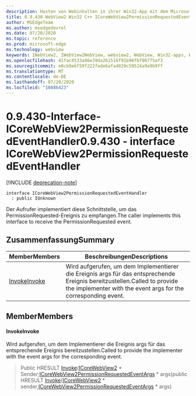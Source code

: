 ```yaml
---
description: Hosten von Webinhalten in ihrer Win32-App mit dem Microsoft Edge WebView2-Steuerelement
title: 0.9.430-WebView2 Win32 C++ ICoreWebView2PermissionRequestedEventHandler
author: MSEdgeTeam
ms.author: msedgedevrel
ms.date: 07/20/2020
ms.topic: reference
ms.prod: microsoft-edge
ms.technology: webview
keywords: IWebView2, IWebView2WebView, webview2, WebView, Win32-apps, Win32, Edge, ICoreWebView2, ICoreWebView2Host, Browser-Steuerelement, Edge-HTML
ms.openlocfilehash: 41fac4533a96e39da261516f91b96fbf00775af3
ms.sourcegitcommit: e0cb9e6f59f222fade6afa4829c59524a9a9b9ff
ms.translationtype: MT
ms.contentlocale: de-DE
ms.lasthandoff: 07/20/2020
ms.locfileid: "10886423"
---
```

# <span data-ttu-id="392b5-104">0.9.430-Interface-ICoreWebView2PermissionRequestedEventHandler</span><span class="sxs-lookup"><span data-stu-id="392b5-104">0.9.430 - interface ICoreWebView2PermissionRequestedEventHandler</span></span> 

[!INCLUDE [deprecation-note](../../includes/deprecation-note.md)]

```
interface ICoreWebView2PermissionRequestedEventHandler
  : public IUnknown
```

<span data-ttu-id="392b5-105">Der Aufrufer implementiert diese Schnittstelle, um das PermissionRequested-Ereignis zu empfangen.</span><span class="sxs-lookup"><span data-stu-id="392b5-105">The caller implements this interface to receive the PermissionRequested event.</span></span>

## <span data-ttu-id="392b5-106">Zusammenfassung</span><span class="sxs-lookup"><span data-stu-id="392b5-106">Summary</span></span>

 <span data-ttu-id="392b5-107">Member</span><span class="sxs-lookup"><span data-stu-id="392b5-107">Members</span></span>                        | <span data-ttu-id="392b5-108">Beschreibungen</span><span class="sxs-lookup"><span data-stu-id="392b5-108">Descriptions</span></span>
--------------------------------|---------------------------------------------
[<span data-ttu-id="392b5-109">Invoke</span><span class="sxs-lookup"><span data-stu-id="392b5-109">Invoke</span></span>](#invoke) | <span data-ttu-id="392b5-110">Wird aufgerufen, um dem Implementierer die Ereignis args für das entsprechende Ereignis bereitzustellen.</span><span class="sxs-lookup"><span data-stu-id="392b5-110">Called to provide the implementer with the event args for the corresponding event.</span></span>

## <span data-ttu-id="392b5-111">Member</span><span class="sxs-lookup"><span data-stu-id="392b5-111">Members</span></span>

#### <span data-ttu-id="392b5-112">Invoke</span><span class="sxs-lookup"><span data-stu-id="392b5-112">Invoke</span></span> 

<span data-ttu-id="392b5-113">Wird aufgerufen, um dem Implementierer die Ereignis args für das entsprechende Ereignis bereitzustellen.</span><span class="sxs-lookup"><span data-stu-id="392b5-113">Called to provide the implementer with the event args for the corresponding event.</span></span>

> <span data-ttu-id="392b5-114">Public HRESULT [Invoke](#invoke)([ICoreWebView2](ICoreWebView2.md) \* Sender;[ICoreWebView2PermissionRequestedEventArgs](ICoreWebView2PermissionRequestedEventArgs.md) \* args)</span><span class="sxs-lookup"><span data-stu-id="392b5-114">public HRESULT [Invoke](#invoke)([ICoreWebView2](ICoreWebView2.md) \* sender,[ICoreWebView2PermissionRequestedEventArgs](ICoreWebView2PermissionRequestedEventArgs.md) \* args)</span></span>

